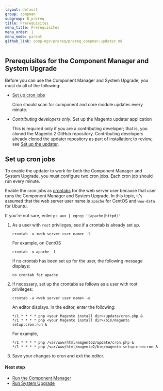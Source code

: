 ```yaml
---
layout: default
group: compman
subgroup: B_prereq
title: Prerequisites
menu_title: Prerequisites
menu_order: 1
menu_node: parent
github_link: comp-mgr/prereq/prereq_compman-updater.md
---
```


<h2 id="compman-prereq-overview">Prerequisites for the Component Manager and System Upgrade</h2>
Before you can use the Component Manager and System Upgrade, you must do all of the following:

*	<a href="#compman-prereq-cron">Set up cron jobs</a>

	Cron should scan for component and core module updates every minute.

*	*Contributing developers only*. Set up the Magento updater application

	This is required only if you are a contributing developer; that is, you cloned the Magento 2 GitHub repository. Contributing developers already cloned the updater repository as part of installation; to review, see <a href="{{ site.gdeurl }}install-gde/prereq/prereq_updater.html">Set up the updater</a>.

<h2 id="compman-prereq-cron">Set up cron jobs</h2>
To enable the updater to work for both the Component Manager and System Upgrade, you must configure two cron jobs. Each cron job should run every minute.

Enable the cron jobs as <a href="http://ss64.com/bash/crontab.html" target="_blank">crontabs</a> for the web server user because that user runs the Component Manager and System Upgrade. In this topic, it's assumed that the web server user name is `apache` for CentOS and `www-data` for Ubuntu.

If you're not sure, enter `ps aux | egrep '(apache|httpd)'`

1.	As a user with `root` privileges, see if a crontab is already set up.

		crontab -u <web server user name> -l

	For example, on CentOS

		crontab -u apache -l

	If no crontab has been set up for the user, the following message displays:

		no crontab for apache

2.	If necessary, set up the crontabs as follows as a user with root privileges:

		crontab -u <web server user name> -e

	An editor displays. In the editor, enter the following:

		*/1 * * * * php <your Magento install dir>/update/cron.php &
		*/1 * * * * php <your Magento install dir>/bin/magento setup:cron:run &

	For example,

		*/1 * * * * php /var/www/html/magento2/update/cron.php &
		*/1 * * * * php /var/www/html/magento2/bin/magento setup:cron:run &	

3.	Save your changes to cron and exit the editor.

#### Next step

*	<a href="{{ site.gdeurl }}comp-mgr/compman-start.html">Run the Component Manager</a>
*	<a href="{{ site.gdeurl }}comp-mgr/upgrader/upgrade-start.html">Run System Upgrade</a>